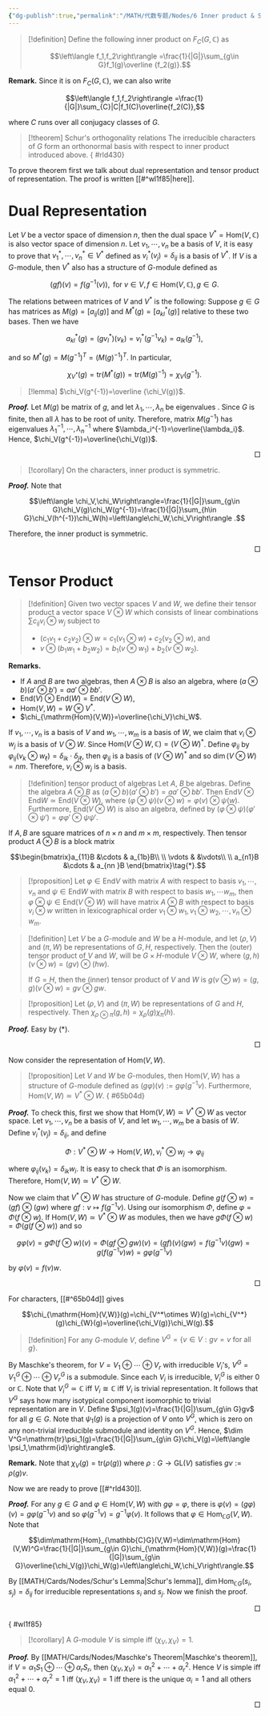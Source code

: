 ```yaml
---
{"dg-publish":true,"permalink":"/MATH/代数专题/Nodes/6 Inner product & Schur's orthogonality relations/","dgPassFrontmatter":true}
---
```



> [!definition]
> Define the following inner product on $F_C(G,\mathbb{C})$ as 
> 
> $$\left\langle f_1,f_2\right\rangle =\frac{1}{|G|}\sum_{g\in G}f_1(g)\overline {f_2(g)}.$$

**Remark.** Since it is on $F_C(G,\mathbb{C})$, we can also write 

$$\left\langle f_1,f_2\right\rangle =\frac{1}{|G|}\sum_{C}|C|f_1(C)\overline{f_2(C)},$$

where $C$ runs over all conjugacy classes of $G$.

> [!theorem] Schur's orthogonality relations
> The irreducible characters of $G$ form an orthonormal basis with respect to inner product introduced above.
{ #rld430}


To prove theorem first we talk about dual representation and tensor product of representation. The proof is written [[#^wl1f85|here]].

# Dual Representation

Let $V$ be a vector space of dimension $n$, then the dual space $V^*=\mathrm{Hom}(V,\mathbb{C})$ is also vector space of dimension $n$. Let $v_1,\cdots,v_n$ be a basis of $V$, it is easy to prove that $v_1^*,\cdots,v_n^*\in V^*$ defined as $v_i^*(v_j)=\delta_{ij}$ is a basis of $V^*$.  If $V$ is a $G$-module, then $V^*$ also has a structure of $G$-module defined as 

$$(gf)(v)=f(g^{-1}(v)),\mbox{ for } v\in V,f\in\mathrm{Hom}(V,\mathbb{C}),g\in G.$$

The relations between matrices of $V$ and $V^*$ is the following: Suppose $g\in G$ has matrices as $M(g)=[a_{ij}(g)]$ and $M^*(g)=[a^*_{kl}(g)]$ relative to these two bases. Then we have

$$a_{kl}^*(g)=(gv_l^*)(v_k)=v_l^*(g^{-1}v_k)=a_{lk}(g^{-1}),$$

and so $M^*(g)=M(g^{-1})^T=(M(g)^{-1})^T$. In particular, 

$$\chi_{V^*}(g)=\mathrm{tr}(M^*(g))=\mathrm{tr}(M(g)^{-1})=\chi_V(g^{-1}).$$


> [!lemma]
> $\chi_V(g^{-1})=\overline {\chi_V(g)}$.

**_Proof._**
Let $M(g)$ be matrix of $g$, and let $\lambda_1,\cdots,\lambda_n$ be eigenvalues . Since $G$ is finite, then all $\lambda$ has to be root of unity. Therefore, matrix $M(g^{-1})$ has eigenvalues $\lambda_1^{-1},\cdots,\lambda_n^{-1}$ where $\lambda_i^{-1}=\overline{\lambda_i}$. Hence, $\chi_V(g^{-1})=\overline{\chi_V(g)}$.
<p align="right">□</p>


> [!corollary]
> On the characters, inner product is symmetric.

**_Proof._**
Note that 

$$\left\langle \chi_V,\chi_W\right\rangle=\frac{1}{|G|}\sum_{g\in G}\chi_V(g)\chi_W(g^{-1})=\frac{1}{|G|}\sum_{h\in G}\chi_V(h^{-1})\chi_W(h)=\left\langle\chi_W,\chi_V\right\rangle .$$

Therefore, the inner product is symmetric.
<p align="right">□</p>

# Tensor Product

> [!definition] 
> Given two vector spaces $V$ and $W$, we define their tensor product 
> a vector space $V\otimes W$ which consists of linear combinations $\sum c_{ij}v_i\otimes w_j$ subject to 
> - $(c_1v_1+c_2v_2)\otimes w=c_1(v_1\otimes w)+c_2(v_2\otimes w)$, and 
> - $v\otimes (b_1w_1+b_2w_2)=b_1(v\otimes w_1)+b_2(v\otimes w_2)$.

**Remarks.** 
- If $A$ and $B$ are two algebras, then $A\otimes B$ is also an algebra, where $(a\otimes b)(a'\otimes b')=aa'\otimes bb'$. 
- $\mathrm{End}(V)\otimes\mathrm{End}(W)=\mathrm{End}(V\otimes W)$,
- $\mathrm{Hom}(V,W)=W\otimes V^*$.
- $\chi_{\mathrm{Hom}(V,W)}=\overline{\chi_V}\chi_W$. 

If $v_1,\cdots,v_n$ is a basis of $V$ and $w_1,\cdots,w_m$ is a basis of $W$, we claim that $v_i\otimes w_j$ is a basis of $V\otimes W$. Since $\mathrm{Hom}(V\otimes W,\mathbb{C})=(V\otimes W)^*$. Define $\varphi_{ij}$ by $\varphi_{ij}(v_k\otimes w_\ell)=\delta_{ik}\cdot\delta_{j\ell}$, then $\varphi_{ij}$ is a basis of $(V\otimes W)^*$ and so $\dim(V\otimes W)=nm$. Therefore, $v_i\otimes w_j$ is a basis.

> [!definition] tensor product of algebras
> Let $A$, $B$ be algebras. Define the algebra $A\otimes B$ as $(a\otimes b)(a'\otimes b')=aa'\otimes bb'$. Then $\mathrm{End} V\otimes\mathrm{End}W\simeq\mathrm{End}(V\otimes W)$, where $(\varphi\otimes\psi)(v\otimes w)=\varphi(v)\otimes\psi(w)$. Furthermore, $\mathrm{End}(V\otimes W)$ is also an algebra, defined by $(\varphi\otimes\psi)(\varphi'\otimes\psi')=\varphi\varphi'\otimes\psi\psi'$. 

If $A,B$ are square matrices of $n\times n$ and $m\times m$, respectively. Then tensor product $A\otimes B$ is a block matrix 

$$\begin{bmatrix}a_{11}B &\cdots & a_{1b}B\\ \\
\vdots & &\vdots\\ \\
a_{n1}B &\cdots & a_{nn }B \end{bmatrix}\tag{*}.$$

> [!proposition]
> Let $\varphi\in\mathrm{End} V$ with matrix $A$ with respect to basis $v_1,\cdots,v_n$ and $\psi\in\mathrm{End} W$ with matrix $B$ with respect to basis $w_1,\cdots w_m$, then $\varphi\otimes\psi\in\mathrm{End}(V\otimes W)$ will have matrix $A\otimes B$ with respect to basis $v_i\otimes w$ written in lexicographical order $v_1\otimes w_1,v_1\otimes w_2,\cdots,v_n\otimes w_m$.

> [!definition]
> Let $V$ be a $G$-module and $W$ be a $H$-module, and let $(\rho,V)$ and $(\pi,W)$ be representations of $G, H$, respectively. Then the (outer) tensor product of $V$ and $W$, will be $G\times H$-module $V\otimes W$, where $(g,h)(v\otimes w)=(gv)\otimes (hw)$. 
> 
> If $G=H$, then the (inner) tensor product of $V$ and $W$ is $g(v\otimes w)=(g,g)(v\otimes w)=gv\otimes gw$.

> [!proposition]
> Let $(\rho, V)$ and $(\pi,W)$ be representations of $G$ and $H$, respectively. Then $\chi_{\rho\otimes\pi}(g,h)=\chi_{\rho}(g)\chi_\pi(h)$. 

**_Proof._**
Easy by $(*)$.
<p align="right">□</p>


Now consider the representation of $\mathrm{Hom}(V,W)$. 

> [!proposition]
> Let $V$ and $W$ be $G$-modules, then $\mathrm{Hom}(V,W)$ has a structure of $G$-module defined as $(g\varphi)(v):=g\varphi(g^{-1}v)$. Furthermore, $\mathrm{Hom}(V,W)\simeq V^*\otimes W$.
{ #65b04d}


**_Proof._**
To check this, first we show that $\mathrm{Hom}(V,W)\simeq V^*\otimes W$ as vector space. Let $v_1,\cdots,v_n$ be a basis of $V$, and let $w_1,\cdots,w_m$ be a basis of $W$. Define $v_i^*(v_j)=\delta_{ij}$, and define 

$$\Phi:V^*\otimes W\to\mathrm{Hom}(V,W),v_i^*\otimes w_j\to\varphi_{ij}$$

where $\varphi_{ij}(v_k)=\delta_{ik}w_i$. It is easy to check that $\Phi$ is an isomorphism. Therefore, $\mathrm{Hom}(V,W)\simeq V^*\otimes W$.

Now we claim that $V^*\otimes W$ has structure of $G$-module. Define $g(f\otimes w)=(gf)\otimes (gw)$ where $gf:v\mapsto f(g^{-1}v)$. Using our isomorphism $\Phi$, define $\varphi=\Phi(f\otimes w)$. If $\mathrm{Hom}(V,W)\simeq V^*\otimes W$ as modules, then we have $g\Phi(f\otimes w)=\Phi(g(f\otimes w))$ and so 

$$g\varphi(v)=g\Phi(f\otimes w)(v)=\Phi(gf\otimes gw)(v)=(gf)(v)(gw)=f(g^{-1}v)(gw)=g(f(g^{-1}v)w)=g\varphi(g^{-1}v)$$

by $\varphi(v)=f(v)w$. 
<p align="right">□</p>


For characters, [[#^65b04d]] gives 

$$\chi_{\mathrm{Hom}(V,W)}(g)=\chi_{V^*\otimes W}(g)=\chi_{V^*}(g)\chi_{W}(g)=\overline{\chi_V(g)}\chi_W(g).$$



> [!definition]
> For any $G$-module $V$, define $V^G=\{v\in V:gv=v\mbox{ for all }g\}$. 

By Maschke's theorem, for $V=V_1\oplus\cdots\oplus V_r$ with irreducible $V_i$'s, $V^G=V_1^G\oplus\cdots\oplus V_{r}^G$ is a submodule. Since each $V_i$ is irreducible, $V_i^G$ is either $0$ or $\mathbb{C}$. Note that $V_i^G\simeq \mathbb{C}$ iff $V_i\cong \mathbb{C}$ iff $V_i$ is trivial representation. It follows that $V^G$ says how many isotypical component isomorphic to trivial representation are in $V$. Define $\psi_1(g)(v)=\frac{1}{|G|}\sum_{g\in G}gv$ for all $g\in G$. Note that $\psi_1(g)$ is a projection of $V$ onto $V^G$, which is zero on any non-trivial irreducible submodule and identity on $V^G$. Hence, $\dim V^G=\mathrm{tr}\psi_1(g)=\frac{1}{|G|}\sum_{g\in G}\chi_V(g)=\left\langle \psi_1,\mathrm{id}\right\rangle$. 

**Remark.** Note that $\chi_V(g)=\mathrm{tr}(\rho(g))$ where $\rho:G\to\mathrm{GL}(V)$ satisfies $gv:=\rho(g)v$.

Now we are ready to prove [[#^rld430]].

**_Proof._**
For any $g\in G$ and $\varphi\in\mathrm{Hom}(V,W)$ with $g\varphi=\varphi$, there is $\varphi(v)=(g\varphi)(v)=g\varphi(g^{-1}v)$ and so $\varphi(g^{-1}v)=g^{-1}\varphi(v)$. It follows that $\varphi\in\mathrm{Hom}_{\mathbb{C}G}(V,W)$. Note that 

$$\dim\mathrm{Hom}_{\mathbb{C}G}(V,W)=\dim\mathrm{Hom}(V,W)^G=\frac{1}{|G|}\sum_{g\in G}\chi_{\mathrm{Hom}(V,W)}(g)=\frac{1}{|G|}\sum_{g\in G}\overline{\chi_V(g)}\chi_W(g)=\left\langle\chi_W,\chi_V\right\rangle.$$

By [[MATH/Cards/Nodes/Schur's Lemma\|Schur's lemma]], $\dim\mathrm{Hom}_{\mathbb{C}G}(s_i,s_j)=\delta_{ij}$ for irreducible representations $s_i$ and $s_j$. Now we finish the proof. 
<p align="right">□</p> 
{ #wl1f85}



> [!corollary]
> A $G$-module $V$ is simple iff $\left\langle \chi_V,\chi_V\right\rangle=1$.

**_Proof._**
By [[MATH/Cards/Nodes/Maschke's Theorem\|Maschke's theorem]], if $V=\alpha_1 S_1\oplus\cdots\oplus \alpha_r S_r$, then $\left\langle\chi_V,\chi_V\right\rangle=\alpha_1^2+\cdots+\alpha_r^2$. Hence $V$ is simple iff $\alpha_1^2+\cdots+\alpha_r^2=1$ iff $\left\langle \chi_V,\chi_V\right\rangle=1$ iff there is the unique $\alpha_i=1$ and all others equal $0$.
<p align="right">□</p>